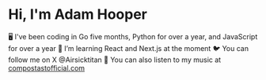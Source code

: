 # Hi, I'm Adam Hooper
🖥️ I've been coding in Go five months, Python for over a year, and JavaScript for over a year
🦀 I’m learning React and Next.js at the moment
🐦 You can follow me on X @Airsicktitan
🎤 You can also listen to my music at [compostastofficial.com](https://www.composerastofficial.com/)
